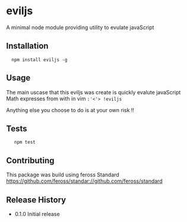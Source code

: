 eviljs
=========

A minimal node module providing utility to evulate javaScript

## Installation

```shell
  npm install eviljs -g
```
## Usage
The main uscase that this eviljs was create is quickly evalute javaScript Math expresses from with in vim  `:'<'> !eviljs `

Anything else you choose to do is at your own risk !!
## Tests

```shell
   npm test
```

## Contributing

This package was build using feross Standard
https://github.com/feross/standar://github.com/feross/standard

## Release History
* 0.1.0 Initial release
